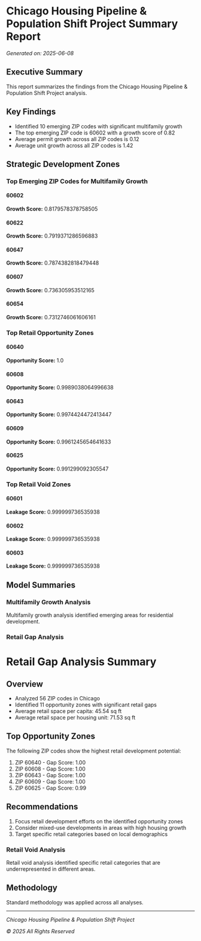 # Chicago Housing Pipeline & Population Shift Project Summary Report

*Generated on: 2025-06-08*

## Executive Summary

This report summarizes the findings from the Chicago Housing Pipeline & Population Shift Project analysis.

## Key Findings

- Identified 10 emerging ZIP codes with significant multifamily growth
- The top emerging ZIP code is 60602 with a growth score of 0.82
- Average permit growth across all ZIP codes is 0.12
- Average unit growth across all ZIP codes is 1.42

## Strategic Development Zones

### Top Emerging ZIP Codes for Multifamily Growth

#### 60602

**Growth Score:** 0.8179578378758505


#### 60622

**Growth Score:** 0.7919371286596883


#### 60647

**Growth Score:** 0.7874382818479448


#### 60607

**Growth Score:** 0.736305953512165


#### 60654

**Growth Score:** 0.7312746061606161



### Top Retail Opportunity Zones

#### 60640

**Opportunity Score:** 1.0


#### 60608

**Opportunity Score:** 0.9989038064996638


#### 60643

**Opportunity Score:** 0.9974424472413447


#### 60609

**Opportunity Score:** 0.9961245654641633


#### 60625

**Opportunity Score:** 0.991299092305547



### Top Retail Void Zones

#### 60601

**Leakage Score:** 0.999999736535938


#### 60602

**Leakage Score:** 0.999999736535938


#### 60603

**Leakage Score:** 0.999999736535938



## Model Summaries

### Multifamily Growth Analysis

Multifamily growth analysis identified emerging areas for residential development.

### Retail Gap Analysis

# Retail Gap Analysis Summary

## Overview
- Analyzed 56 ZIP codes in Chicago
- Identified 11 opportunity zones with significant retail gaps
- Average retail space per capita: 45.54 sq ft
- Average retail space per housing unit: 71.53 sq ft

## Top Opportunity Zones
The following ZIP codes show the highest retail development potential:
1. ZIP 60640 - Gap Score: 1.00
2. ZIP 60608 - Gap Score: 1.00
3. ZIP 60643 - Gap Score: 1.00
4. ZIP 60609 - Gap Score: 1.00
5. ZIP 60625 - Gap Score: 0.99

## Recommendations
1. Focus retail development efforts on the identified opportunity zones
2. Consider mixed-use developments in areas with high housing growth
3. Target specific retail categories based on local demographics


### Retail Void Analysis

Retail void analysis identified specific retail categories that are underrepresented in different areas.

## Methodology

Standard methodology was applied across all analyses.

---

*Chicago Housing Pipeline & Population Shift Project*

*© 2025 All Rights Reserved*